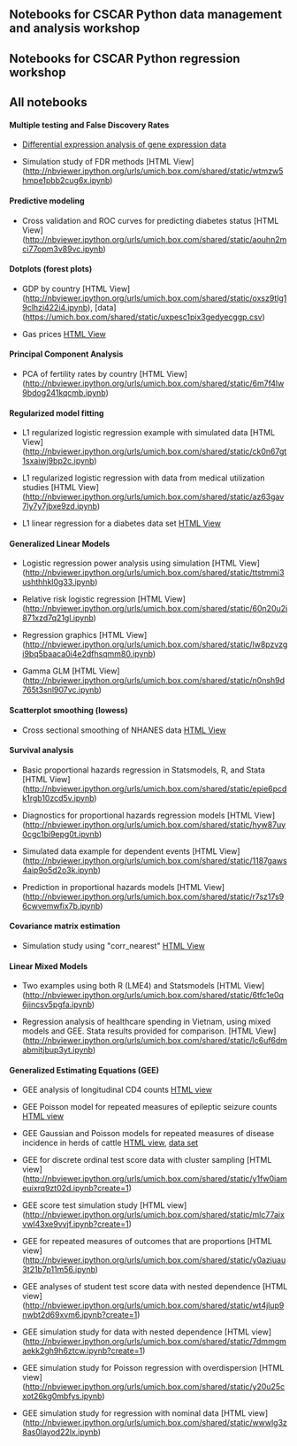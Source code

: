 

## Notebooks for CSCAR Python data management and analysis workshop




## Notebooks for CSCAR Python regression workshop





## All notebooks

#### Multiple testing and False Discovery Rates

+ [Differential expression analysis of gene expression data](http://nbviewer.ipython.org/urls/umich.box.com/shared/static/7kh8amlez7bx3qlqa6aa.ipynb?create=1)

+ Simulation study of FDR methods [HTML View]
(http://nbviewer.ipython.org/urls/umich.box.com/shared/static/wtmzw5hmpe1pbb2cug6x.ipynb)

#### Predictive modeling

+ Cross validation and ROC curves for predicting diabetes status [HTML View]
(http://nbviewer.ipython.org/urls/umich.box.com/shared/static/aouhn2mci77opm3v89vc.ipynb)

#### Dotplots (forest plots)

+ GDP by country [HTML View]
(http://nbviewer.ipython.org/urls/umich.box.com/shared/static/oxsz9tlg19clhzi422i4.ipynb), [data]
(https://umich.box.com/shared/static/uxpesc1pix3gedyecggp.csv)

+ Gas prices [HTML View](http://nbviewer.ipython.org/urls/umich.box.com/shared/static/oh717lkxczhseep71lao.ipynb)

#### Principal Component Analysis

+ PCA of fertility rates by country [HTML View]
(http://nbviewer.ipython.org/urls/umich.box.com/shared/static/6m7f4lw9bdog241kqcmb.ipynb)

#### Regularized model fitting

+ L1 regularized logistic regression example with simulated data [HTML View]
(http://nbviewer.ipython.org/urls/umich.box.com/shared/static/ck0n67gt1sxaiwj9bp2c.ipynb)

+ L1 regularized logistic regression with data from medical utilization studies [HTML View]
(http://nbviewer.ipython.org/urls/umich.box.com/shared/static/az63gav7ly7y7jbxe9zd.ipynb)

+ L1 linear regression for a diabetes data set [HTML View](http://nbviewer.ipython.org/urls/umich.box.com/shared/static/rg4sbfag376a5ffbhs47.ipynb)

#### Generalized Linear Models

+ Logistic regression power analysis using simulation [HTML View] (http://nbviewer.ipython.org/urls/umich.box.com/shared/static/ttstmmi3ushthhkl0g33.ipynb)

+ Relative risk logistic regression [HTML View] (http://nbviewer.ipython.org/urls/umich.box.com/shared/static/60n20u2i871xzd7q21gl.ipynb)

+ Regression graphics [HTML View] (http://nbviewer.ipython.org/urls/umich.box.com/shared/static/lw8pzvzgi9bq5baaca0i4e2dfhsqmm80.ipynb)

+ Gamma GLM [HTML View] (http://nbviewer.ipython.org/urls/umich.box.com/shared/static/n0nsh9d765t3snl907vc.ipynb)

#### Scatterplot smoothing (lowess)

+ Cross sectional smoothing of NHANES data [HTML View](http://nbviewer.ipython.org/urls/umich.box.com/shared/static/uu936njshiti7ymdh0dp.ipynb?create=1)

#### Survival analysis

+ Basic proportional hazards regression in Statsmodels, R, and Stata [HTML View]
(http://nbviewer.ipython.org/urls/umich.box.com/shared/static/epie6pcdk1rgb10zcd5v.ipynb)

+ Diagnostics for proportional hazards regression models [HTML View]
(http://nbviewer.ipython.org/urls/umich.box.com/shared/static/hyw87uy0cgc1bi9epg0t.ipynb)

+ Simulated data example for dependent events [HTML View]
(http://nbviewer.ipython.org/urls/umich.box.com/shared/static/1187gaws4aip9o5d2o3k.ipynb)

+ Prediction in proportional hazards models [HTML View]
(http://nbviewer.ipython.org/urls/umich.box.com/shared/static/r7sz17s96cwvemwfix7b.ipynb)

#### Covariance matrix estimation

+ Simulation study using "corr_nearest" [HTML View](http://nbviewer.ipython.org/urls/umich.box.com/shared/static/34c0ntt6darq0hn2fua5.ipynb?create=1)

#### Linear Mixed Models

+ Two examples using both R (LME4) and Statsmodels [HTML View]
(http://nbviewer.ipython.org/urls/umich.box.com/shared/static/6tfc1e0q6jincsv5pgfa.ipynb)

+ Regression analysis of healthcare spending in Vietnam, using mixed models and GEE.  Stata results provided for comparison. [HTML View]
(http://nbviewer.ipython.org/urls/umich.box.com/shared/static/lc6uf6dmabmitjbup3yt.ipynb)

#### Generalized Estimating Equations (GEE)

+ GEE analysis of longitudinal CD4 counts [HTML view](http://nbviewer.ipython.org/urls/umich.box.com/shared/static/zyl08wsmxwoh6ts70v4o.ipynb)

+ GEE Poisson model for repeated measures of epileptic seizure counts [HTML view](http://nbviewer.ipython.org/urls/umich.box.com/shared/static/ir0bnkup9rywmqd54zvm.ipynb)

+ GEE Gaussian and Poisson models for repeated measures of disease incidence in herds of cattle [HTML view](http://nbviewer.ipython.org/urls/umich.box.com/shared/static/zyajjg1dxf2nmamztheg.ipynb?create=1),
[data set](https://umich.box.com/shared/static/sjbisw92zmljjfxkp8fp.csv)

+ GEE for discrete ordinal test score data with cluster sampling [HTML view]
(http://nbviewer.ipython.org/urls/umich.box.com/shared/static/y1fw0iameuixrq9zt02d.ipynb?create=1)

+ GEE score test simulation study [HTML view]
(http://nbviewer.ipython.org/urls/umich.box.com/shared/static/mlc77aixvwl43xe9vvjf.ipynb?create=1)

+ GEE for repeated measures of outcomes that are proportions [HTML view]
(http://nbviewer.ipython.org/urls/umich.box.com/shared/static/y0azjuau3t21b7p11m56.ipynb)

+ GEE analyses of student test score data with nested dependence [HTML view]
(http://nbviewer.ipython.org/urls/umich.box.com/shared/static/wt4jlup9nwbt2d69xvm6.ipynb?create=1)

+ GEE simulation study for data with nested dependence [HTML view]
(http://nbviewer.ipython.org/urls/umich.box.com/shared/static/7dmmgmaekk2gh9h6ztcw.ipynb?create=1)

+ GEE simulation study for Poisson regression with overdispersion [HTML view]
(http://nbviewer.ipython.org/urls/umich.box.com/shared/static/y20u25cxot26kg0mbfys.ipynb)

+ GEE simulation study for regression with nominal data [HTML view]
(http://nbviewer.ipython.org/urls/umich.box.com/shared/static/wwwlg3z8as0layod22lx.ipynb)
